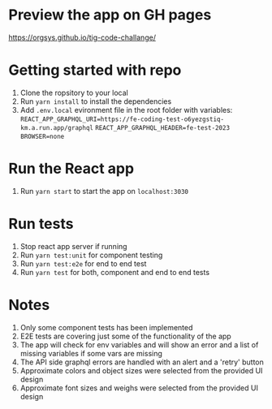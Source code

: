 # Preview the app on GH pages
https://orgsys.github.io/tig-code-challange/

# Getting started with repo

1. Clone the ropsitory to your local
2. Run `yarn install` to install the dependencies
3. Add  `.env.local` evironment file in the root folder with variables:
	`REACT_APP_GRAPHQL_URI=https://fe-coding-test-o6yezgstiq-km.a.run.app/graphql`
	`REACT_APP_GRAPHQL_HEADER=fe-test-2023`
	`BROWSER=none`

# Run the React app

1. Run `yarn start` to start the app on `localhost:3030`

# Run tests
1. Stop react app server if running
2. Run `yarn test:unit` for component testing
3. Run `yarn test:e2e` for end to end test
4. Run `yarn test` for both, component and end to end tests

# Notes
1. Only some component tests has been implemented
2. E2E tests are covering just some of the functionality of the app
3. The app will check for env variables and will show an error and a list of missing variables if some vars are missing
4. The API side graphql errors are handled with an alert and a 'retry' button
5. Approximate colors and object sizes were selected from the provided UI design
6. Approximate font sizes and weighs were selected from the provided UI design